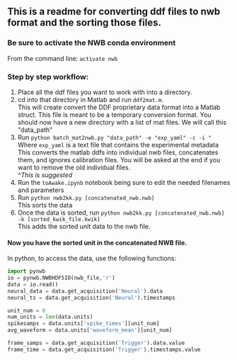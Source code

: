 ## This is a readme for converting ddf files to nwb format and the sorting those files.
### Be sure to activate the NWB conda environment
From the command line: `activate nwb`
### Step by step workflow:
1. Place all the ddf files you want to work with into a directory.
1. cd into that directory in Matlab and run `ddf2mat.m`.  
This will create convert the DDF proprietary data format into a Matlab struct. This file is meant to be a temporary conversion format. 
You should now have a new directory with a list of mat files. We will call this "data_path" 
1. Run `python batch_mat2nwb.py "data_path" -e "exp_yaml" -c -i "`  
Where `exp_yaml` is a text file that contains the experimental metadata  
This converts the matlab ddfs into individual nwb files, concatenates them, and ignores calibration files. You will be asked at the end if you want to remove the old individual files.  
^*This is suggested*
1. Run the `toAwake.ipynb` notebook being sure to edit the needed filenames and parameters
1. Run `python nwb2kk.py [concatenated_nwb.nwb]`   
This sorts the data
1. Once the data is sorted, run `python nwb2kk.py [concatenated_nwb.nwb] -k [sorted_kwik_file.kwik]`  
This adds the sorted unit data to the nwb file.

#### Now you have the sorted unit in the concatenated NWB file.
In python, to access the data, use the following functions:
```python
import pynwb
io = pynwb.NWBHDF5IO(nwb_file,'r')
data = io.read()
neural_data = data.get_acquisition('Neural').data
neural_ts = data.get_acquisition('Neural').timestamps

unit_num = 0
num_units = len(data.units)
spikesamps = data.units['spike_times'][unit_num]
avg_waveform = data.units['waveform_mean'][unit_num]

frame_samps = data.get_acquisition('Trigger').data.value
frame_time = data.get_acquisition('Trigger').timestamps.value


```





